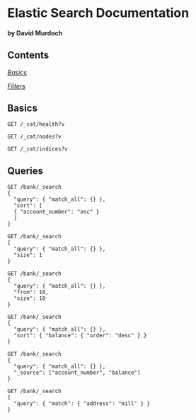 # Elastic Search Documentation

#### by David Murdoch

## Contents

*[Basics](#basics)*

*[Filters](#filters)*

## Basics

`GET /_cat/health?v`

`GET /_cat/nodes?v`

`GET /_cat/indices?v`

## Queries

```
GET /bank/_search
{
  "query": { "match_all": {} },
  "sort": [
  { "account_number": "asc" }
  ]
}
```
```
GET /bank/_search
{
  "query": { "match_all": {} },
  "size": 1
}
```
```
GET /bank/_search
{
  "query": { "match_all": {} },
  "from": 10,
  "size": 10
}
```
```
GET /bank/_search
{
  "query": { "match_all": {} },
  "sort": { "balance": { "order": "desc" } }
}
```
```
GET /bank/_search
{
  "query": { "match_all": {} },
  "_source": ["account_number", "balance"]
}
```
```
GET /bank/_search
{
  "query": { "match": { "address": "mill" } }
}
```